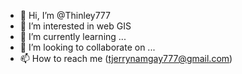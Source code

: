 - 👋 Hi, I’m @Thinley777
- 👀 I’m interested in web GIS
- 🌱 I’m currently learning ...
- 💞️ I’m looking to collaborate on ...
- 📫 How to reach me (tjerrynamgay777@gmail.com)

<!---
Thinley777/Thinley777 is a ✨ special ✨ repository because its `README.md` (this file) appears on your GitHub profile.
You can click the Preview link to take a look at your changes.
--->
